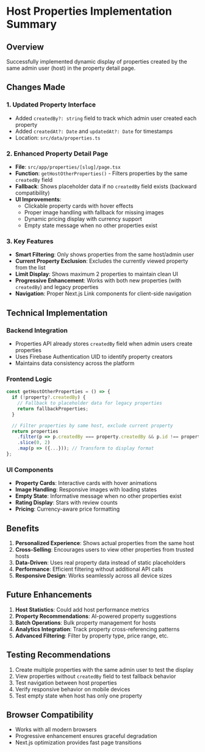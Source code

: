 # Host Properties Implementation Summary

## Overview
Successfully implemented dynamic display of properties created by the same admin user (host) in the property detail page.

## Changes Made

### 1. Updated Property Interface
- Added `createdBy?: string` field to track which admin user created each property
- Added `createdAt?: Date` and `updatedAt?: Date` for timestamps
- Location: `src/data/properties.ts`

### 2. Enhanced Property Detail Page
- **File**: `src/app/properties/[slug]/page.tsx`
- **Function**: `getHostOtherProperties()` - Filters properties by the same `createdBy` field
- **Fallback**: Shows placeholder data if no `createdBy` field exists (backward compatibility)
- **UI Improvements**:
  - Clickable property cards with hover effects
  - Proper image handling with fallback for missing images
  - Dynamic pricing display with currency support
  - Empty state message when no other properties exist

### 3. Key Features
- **Smart Filtering**: Only shows properties from the same host/admin user
- **Current Property Exclusion**: Excludes the currently viewed property from the list
- **Limit Display**: Shows maximum 2 properties to maintain clean UI
- **Progressive Enhancement**: Works with both new properties (with `createdBy`) and legacy properties
- **Navigation**: Proper Next.js Link components for client-side navigation

## Technical Implementation

### Backend Integration
- Properties API already stores `createdBy` field when admin users create properties
- Uses Firebase Authentication UID to identify property creators
- Maintains data consistency across the platform

### Frontend Logic
```typescript
const getHostOtherProperties = () => {
  if (!property?.createdBy) {
    // Fallback to placeholder data for legacy properties
    return fallbackProperties;
  }

  // Filter properties by same host, exclude current property
  return properties
    .filter(p => p.createdBy === property.createdBy && p.id !== property.id)
    .slice(0, 2)
    .map(p => ({...})); // Transform to display format
};
```

### UI Components
- **Property Cards**: Interactive cards with hover animations
- **Image Handling**: Responsive images with loading states
- **Empty State**: Informative message when no other properties exist
- **Rating Display**: Stars with review counts
- **Pricing**: Currency-aware price formatting

## Benefits

1. **Personalized Experience**: Shows actual properties from the same host
2. **Cross-Selling**: Encourages users to view other properties from trusted hosts
3. **Data-Driven**: Uses real property data instead of static placeholders
4. **Performance**: Efficient filtering without additional API calls
5. **Responsive Design**: Works seamlessly across all device sizes

## Future Enhancements

1. **Host Statistics**: Could add host performance metrics
2. **Property Recommendations**: AI-powered property suggestions
3. **Batch Operations**: Bulk property management for hosts
4. **Analytics Integration**: Track property cross-referencing patterns
5. **Advanced Filtering**: Filter by property type, price range, etc.

## Testing Recommendations

1. Create multiple properties with the same admin user to test the display
2. View properties without `createdBy` field to test fallback behavior
3. Test navigation between host properties
4. Verify responsive behavior on mobile devices
5. Test empty state when host has only one property

## Browser Compatibility
- Works with all modern browsers
- Progressive enhancement ensures graceful degradation
- Next.js optimization provides fast page transitions
